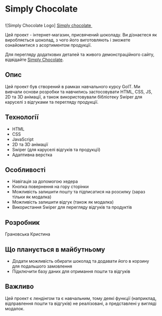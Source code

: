 # Simply Chocolate

![Simply Chocolate Logo] <a class="logo" href="./index.html">
<span class="accent-logo">Simply</span> chocolate
<svg class="icon" width="24" height="24">
<use href="./images/icons/icons.svg#chocolate"></use> </svg> </a>

Цей проект - інтернет-магазин, присвячений шоколаду. Ви дізнаєтеся як
виробляється шоколад, з чого його виготовляють і зможете ознайомитися з
асортиментом продукції.

Для перегляду додаткових деталей та живого демонстраційного сайту, відвідайте
[Simply Chocolate](https://kristinahranovska.github.io/goit-cw-01/).

## Опис

Цей проект був створений в рамках навчального курсу GoIT. Ми вивчали основи
розробки та навчились застосовувати HTML, CSS, JS, 2D та 3D анімації, а також
використовували бібліотеку Swiper для каруселі з відгуками та перегляду
продукції.

## Технології

- HTML
- CSS
- JavaScript
- 2D та 3D анімації
- Swiper (для каруселі відгуків та продукції)
- Адаптивна верстка

## Особливості

- Навігація за допомогою хедера
- Кнопка повернення на гору сторінки
- Можливість залишити пошту та підписатися на розсилку (зараз тільки як модалка)
- Можливість залишити відгук (також як модалка)
- Використання Swiper для перегляду відгуків та продуктів

## Розробник

Грановська Кристина

## Що планується в майбутньому

- Додати можливість обирати шоколад та додавати його в корзину для подальшого
  замовлення
- Підключити базу даних для отримання пошти та відгуків

## Важливо

Цей проект є лендінгом та є навчальним, тому деякі функції (наприклад,
відправлення пошти та відгуків) не реалізовані, а представлені у вигляді
модалок.
